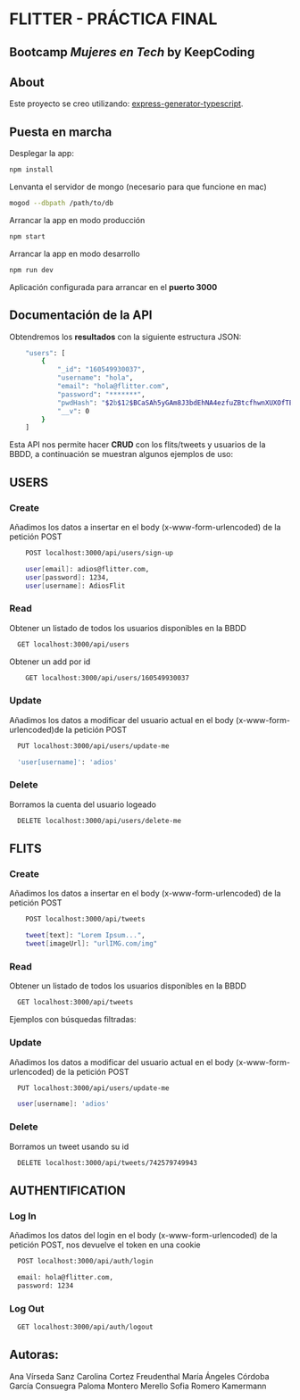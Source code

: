# FLITTER - PRÁCTICA FINAL

## Bootcamp _Mujeres en Tech_ by KeepCoding

## About

Este proyecto se creo utilizando: [express-generator-typescript](https://github.com/seanpmaxwell/express-generator-typescript).

## Puesta en marcha

Desplegar la app:

```sh
npm install
```

Lenvanta el servidor de mongo (necesario para que funcione en mac)

```sh
mogod --dbpath /path/to/db
```

Arrancar la app en modo producción

```sh
npm start
```

Arrancar la app en modo desarrollo

```sh
npm run dev
```

Aplicación configurada para arrancar en el **puerto 3000**

## Documentación de la API

Obtendremos los **resultados** con la siguiente estructura JSON:

```sh
    "users": [
        {
            "_id": "160549930037",
            "username": "hola",
            "email": "hola@flitter.com",
            "password": "*******",
            "pwdHash": "$2b$12$BCaSAh5yGAm8J3bdEhNA4ezfuZBtcfhwnXUXOfTEeKVEf0XCJgtQu",
            "__v": 0
        }
    ]
```

Esta API nos permite hacer **CRUD** con los flits/tweets y usuarios de la BBDD, a continuación se muestran algunos ejemplos de uso:

## USERS

### Create

Añadimos los datos a insertar en el body (x-www-form-urlencoded) de la petición POST

```sh
    POST localhost:3000/api/users/sign-up

    user[email]: adios@flitter.com,
    user[password]: 1234,
    user[username]: AdiosFlit
```

### Read

Obtener un listado de todos los usuarios disponibles en la BBDD

```sh
  GET localhost:3000/api/users
```

Obtener un add por id

```sh
    GET localhost:3000/api/users/160549930037
```

### Update

Añadimos los datos a modificar del usuario actual en el body (x-www-form-urlencoded)de la petición POST

```sh
  PUT localhost:3000/api/users/update-me

  'user[username]': 'adios'
```

### Delete

Borramos la cuenta del usuario logeado

```sh
  DELETE localhost:3000/api/users/delete-me
```

## FLITS

### Create

Añadimos los datos a insertar en el body (x-www-form-urlencoded) de la petición POST

```sh
    POST localhost:3000/api/tweets

    tweet[text]: "Lorem Ipsum...",
    tweet[imageUrl]: "urlIMG.com/img"
```

### Read

Obtener un listado de todos los usuarios disponibles en la BBDD

```sh
  GET localhost:3000/api/tweets
```

Ejemplos con búsquedas filtradas:

### Update

Añadimos los datos a modificar del usuario actual en el body (x-www-form-urlencoded) de la petición POST

```sh
  PUT localhost:3000/api/users/update-me

  user[username]: 'adios'
```

### Delete

Borramos un tweet usando su id

```sh
  DELETE localhost:3000/api/tweets/742579749943
```

## AUTHENTIFICATION

### Log In

Añadimos los datos del login en el body (x-www-form-urlencoded) de la petición POST, nos devuelve el token en una cookie

```sh
  POST localhost:3000/api/auth/login

  email: hola@flitter.com,
  password: 1234
```

### Log Out

```sh
  GET localhost:3000/api/auth/logout
```

## Autoras:

Ana Vírseda Sanz
Carolina Cortez Freudenthal
María Ángeles Córdoba García Consuegra
Paloma Montero Merello
Sofia Romero Kamermann
